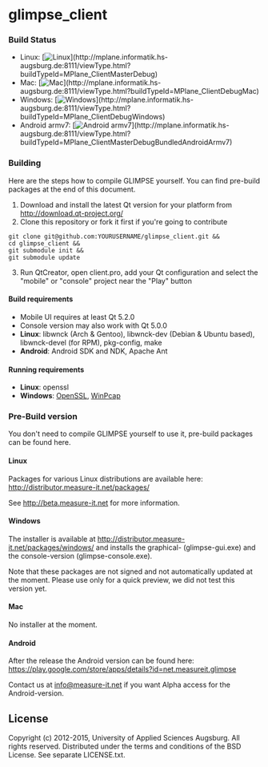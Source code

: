 glimpse_client
==============
### Build Status
* Linux: [![Linux](http://mplane.informatik.hs-augsburg.de:8111/app/rest/builds/buildType:(id:MPlane_ClientMasterDebug)/statusIcon)](http://mplane.informatik.hs-augsburg.de:8111/viewType.html?buildTypeId=MPlane_ClientMasterDebug)
* Mac: [![Mac](http://mplane.informatik.hs-augsburg.de:8111/app/rest/builds/buildType:(id:MPlane_ClientDebugMac)/statusIcon)](http://mplane.informatik.hs-augsburg.de:8111/viewType.html?buildTypeId=MPlane_ClientDebugMac)
* Windows: [![Windows](http://mplane.informatik.hs-augsburg.de:8111/app/rest/builds/buildType:(id:MPlane_ClientDebugWindows)/statusIcon)](http://mplane.informatik.hs-augsburg.de:8111/viewType.html?buildTypeId=MPlane_ClientDebugWindows) 
* Android armv7: [![Android armv7](http://mplane.informatik.hs-augsburg.de:8111/app/rest/builds/buildType:(id:MPlane_ClientMasterDebugBundledAndroidArmv7)/statusIcon)](http://mplane.informatik.hs-augsburg.de:8111/viewType.html?buildTypeId=MPlane_ClientMasterDebugBundledAndroidArmv7) 

### Building
Here are the steps how to compile GLIMPSE yourself. You can find pre-build packages at the end of this document.

1. Download and install the latest Qt version for your platform from http://download.qt-project.org/
2. Clone this repository or fork it first if you're going to contribute
```
git clone git@github.com:YOURUSERNAME/glimpse_client.git && 
cd glimpse_client &&
git submodule init && 
git submodule update
```
3. Run QtCreator, open client.pro, add your Qt configuration and select the "mobile" or "console" project near the "Play" button

#### Build requirements
* Mobile UI requires at least Qt 5.2.0
* Console version may also work with Qt 5.0.0
* **Linux**: libwnck (Arch & Gentoo), libwnck-dev (Debian & Ubuntu based), libwnck-devel (for RPM), pkg-config, make
* **Android**: Android SDK and NDK, Apache Ant

#### Running requirements
* **Linux**: openssl
* **Windows**: [OpenSSL](http://slproweb.com/products/Win32OpenSSL.html), [WinPcap](http://www.winpcap.org/install/default.htm)

### Pre-Build version
You don't need to compile GLIMPSE yourself to use it, pre-build packages can be found here.

#### Linux
Packages for various Linux distributions are available here: http://distributor.measure-it.net/packages/

See http://beta.measure-it.net for more information.

#### Windows
The installer is available at http://distributor.measure-it.net/packages/windows/ and installs the graphical- (glimpse-gui.exe) and the console-version (glimpse-console.exe). 

Note that these packages are not signed and not automatically updated at the moment. Please use only for a quick preview, we did not test this version yet.

#### Mac
No installer at the moment.

#### Android
After the release the Android version can be found here: https://play.google.com/store/apps/details?id=net.measureit.glimpse

Contact us at info@measure-it.net if you want Alpha access for the Android-version.

## License
Copyright (c) 2012-2015, University of Applied Sciences Augsburg.
All rights reserved. Distributed under the terms and conditions of the BSD License. See separate LICENSE.txt.
